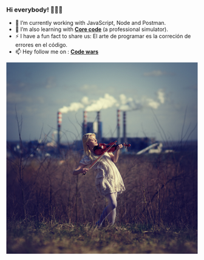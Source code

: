 ### Hi everybody! 👋👨‍💻

- 🔭 I’m currently working with JavaScript, Node and Postman.
- 🌱 I’m also learning with [**Core code**](https://www.core-code.io/) (a professional simulator).
- ⚡ I have a fun fact to share us: El arte de programar es la correción de errores en el código.
- 📫 Hey follow me on : [**Code wars**](https://www.codewars.com/users/AlbertoProgra) 

![No hay imagén para mostrar](https://raw.githubusercontent.com/AlbertoProgra/AlbertoProgra/main/imagenV1.jpg)
